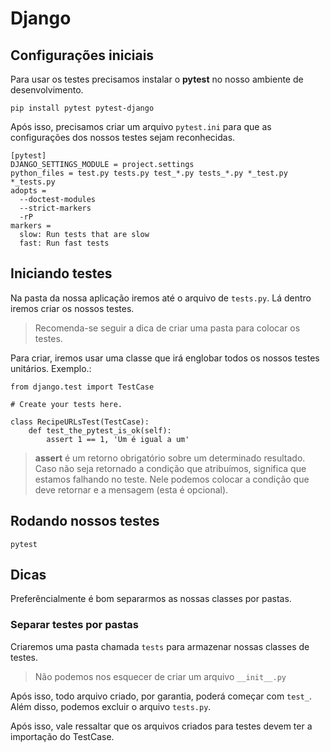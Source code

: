 # Django

## Configurações iniciais
Para usar os testes precisamos instalar o **pytest** no nosso ambiente de desenvolvimento.
```
pip install pytest pytest-django
```

Após isso, precisamos criar um arquivo `pytest.ini` para que as configurações dos nossos testes sejam reconhecidas. 
```
[pytest]
DJANGO_SETTINGS_MODULE = project.settings
python_files = test.py tests.py test_*.py tests_*.py *_test.py *_tests.py
adopts =
  --doctest-modules
  --strict-markers
  -rP
markers =
  slow: Run tests that are slow
  fast: Run fast tests
```

## Iniciando testes
Na pasta da nossa aplicação iremos até o arquivo de `tests.py`. Lá dentro iremos criar os nossos testes.
> Recomenda-se seguir a dica de criar uma pasta para colocar os testes.

Para criar, iremos usar uma classe que irá englobar todos os nossos testes unitários.
Exemplo.:
```
from django.test import TestCase

# Create your tests here.

class RecipeURLsTest(TestCase):
    def test_the_pytest_is_ok(self):
        assert 1 == 1, 'Um é igual a um'
```

> **assert** é um retorno obrigatório sobre um determinado resultado. Caso não seja retornado a condição que atribuímos, significa que estamos falhando no teste. Nele podemos colocar a condição que deve retornar e a mensagem (esta é opcional).

## Rodando nossos testes
```
pytest
```

## Dicas
Preferêncialmente é bom separarmos as nossas classes por pastas.

### Separar testes por pastas
Criaremos uma pasta chamada `tests` para armazenar nossas classes de testes.
> Não podemos nos esquecer de criar um arquivo `__init__.py`

Após isso, todo arquivo criado, por garantia, poderá começar com `test_`. Além disso, podemos excluir o arquivo `tests.py`.

Após isso, vale ressaltar que os arquivos criados para testes devem ter a importação do TestCase.
